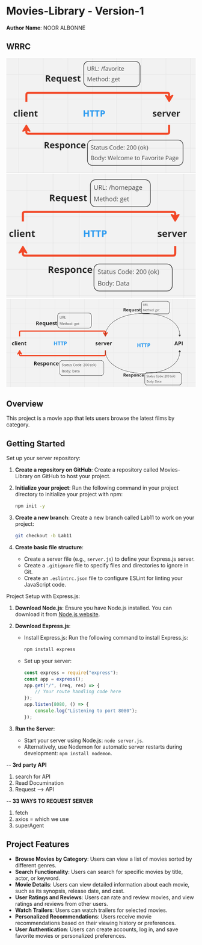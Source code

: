 # Movies-Library -  Version-1

**Author Name**: NOOR ALBONNE

## WRRC
![Favorite Page](images/favoritepageWRRC.png)
![Homepage](images/homepageWRRC.png)
![Lab 12](images/LAB12WRRC.png)


## Overview
This project is a movie app that lets users browse the latest films by category.

## Getting Started
Set up your server repository:

1. **Create a repository on GitHub**: Create a repository called Movies-Library on GitHub to host your project.

2. **Initialize your project**: Run the following command in your project directory to initialize your project with npm:
    ```bash
    npm init -y
    ```

3. **Create a new branch**: Create a new branch called Lab11 to work on your project:
    ```bash
    git checkout -b Lab11
    ```

4. **Create basic file structure**:
   - Create a server file (e.g., `server.js`) to define your Express.js server.
   - Create a `.gitignore` file to specify files and directories to ignore in Git.
   - Create an `.eslintrc.json` file to configure ESLint for linting your JavaScript code.

Project Setup with Express.js:

1. **Download Node.js**: Ensure you have Node.js installed. You can download it from [Node.js website](https://nodejs.org/).

2. **Download Express.js**:
   - Install Express.js: Run the following command to install Express.js:
     ```bash
     npm install express
     ```
   - Set up your server:
     ```javascript
     const express = require("express");
     const app = express();
     app.get("/", (req, res) => {
         // Your route handling code here
     });
     app.listen(8080, () => {
         console.log("Listening to port 8080");
     });
     ```

3. **Run the Server**:
   - Start your server using Node.js: `node server.js`.
   - Alternatively, use Nodemon for automatic server restarts during development: `npm install nodemon`.

<!-- LAB12 -->

 -- **3rd party API**
 1. search for API 
 2. Read Documination
 3. Request --> API

 -- **33 WAYS TO REQUEST SERVER**
 1. fetch 
 2. axios = which we use
 3. superAgent

## Project Features

- **Browse Movies by Category**: Users can view a list of movies sorted by different genres.
- **Search Functionality**: Users can search for specific movies by title, actor, or keyword.
- **Movie Details**: Users can view detailed information about each movie, such as its synopsis, release date, and cast.
- **User Ratings and Reviews**: Users can rate and review movies, and view ratings and reviews from other users.
- **Watch Trailers**: Users can watch trailers for selected movies.
- **Personalized Recommendations**: Users receive movie recommendations based on their viewing history or preferences.
- **User Authentication**: Users can create accounts, log in, and save favorite movies or personalized preferences.
